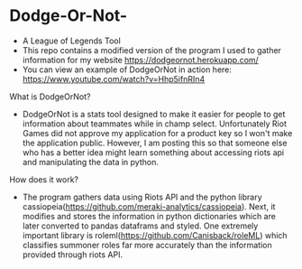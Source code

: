 # Dodge-Or-Not-
- A League of Legends Tool
- This repo contains a modified version of the program I used to gather information for my website https://dodgeornot.herokuapp.com/
- You can view an example of DodgeOrNot in action here: https://www.youtube.com/watch?v=Hhp5ifnRIn4

 What is DodgeOrNot?

- DodgeOrNot is a stats tool designed to make it easier for people to get information about teammates while in champ select. Unfortunately Riot Games did not approve my application for a product key so I won't make the application public. However, I am posting this so that someone else who has a better idea might learn something about accessing riots api and manipulating the data in python.
  
How does it work?

- The program gathers data using Riots API and the python library cassiopeia(https://github.com/meraki-analytics/cassiopeia). Next, it modifies and stores the information in python dictionaries which are later converted to pandas dataframs and styled. One extremely important library is roleml(https://github.com/Canisback/roleML) which classifies summoner roles far more accurately than the information provided through riots API.
